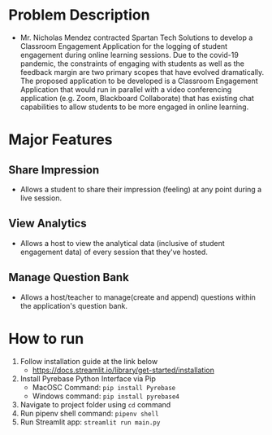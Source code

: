 # Problem Description
- Mr. Nicholas Mendez contracted Spartan Tech Solutions to develop a Classroom Engagement Application for the logging of student engagement during online learning sessions. Due to the covid-19 pandemic, the constraints of engaging with students as well as the feedback margin are two primary scopes that have evolved dramatically. The proposed application to be developed is a Classroom Engagement Application that would run in parallel with a video conferencing application (e.g. Zoom, Blackboard Collaborate) that has existing chat capabilities to allow students to be more engaged in online learning. ​

# Major Features​

## Share Impression ​
   - Allows a student to share their impression (feeling) at any point during a live session.​

## View Analytics ​
   - Allows a host to view the analytical data (inclusive of student engagement data) of every session that they've hosted.​

## Manage Question Bank​
   - Allows a host/teacher to manage(create and append) questions within the application's question bank.​

# How to run
1. Follow installation guide at the link below
    - https://docs.streamlit.io/library/get-started/installation
2. Install Pyrebase Python Interface via Pip
    - MacOSC Command: `pip install Pyrebase`
    - Windows command: `pip install pyrebase4`
3. Navigate to project folder using `cd` command
4. Run pipenv shell command: `pipenv shell`
5. Run Streamlit app: `streamlit run main.py`
